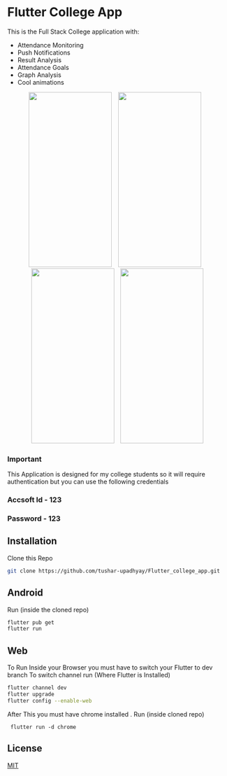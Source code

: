 
# Flutter College App

This is the Full Stack College application with:

 - Attendance Monitoring
 - Push Notifications
 - Result Analysis
 - Attendance Goals
 - Graph Analysis
 - Cool animations
 <div align="center" width="100%">
   <p align ="center">
    <img  src="https://i.ibb.co/tc3ks47/Screenshot-2020-05-08-11-48-21-644-com-tushar-demo.jpg"                  width="190" height="400" />
   &ensp; <img src="https://i.ibb.co/gg8J2Ps/Screenshot-2020-05-08-11-45-25-113-com-tushar-demo.jpg" width="190" height="400"/>
    &ensp; <img src="https://i.ibb.co/hWxkMKG/Screenshot-2020-05-08-11-48-16-779-com-tushar-demo.jpg" width="190" height="400" /> 
     &ensp;
    <img  src="https://i.ibb.co/54Vr6nf/Screenshot-2020-05-08-11-48-05-595-com-tushar-demo.jpg" width="190" height="400"/>
   </p>
  </div>

### Important

This Application is designed for my college students so it will require authentication but you can use the following credentials <br/>

### Accsoft Id - 123 <br/>

### Password - 123 <br/>

## Installation

Clone this Repo <br/>
```bash
git clone https://github.com/tushar-upadhyay/Flutter_college_app.git
```

## Android
Run  (inside the cloned repo)
```bash
flutter pub get
flutter run 
```

## Web
To Run Inside your Browser you must have to  switch your Flutter  to dev branch
To switch channel run (Where Flutter is Installed)
```bash
flutter channel dev
flutter upgrade
flutter config --enable-web
```
After This you must have chrome installed . Run (inside cloned repo) 
```
 flutter run -d chrome
```

## License
[MIT](https://choosealicense.com/licenses/mit/)
